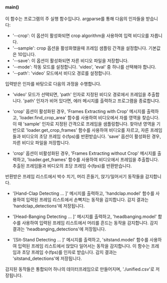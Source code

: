 #### main()

이 함수는 프로그램의 주 실행 함수입니다. argparse를 통해 다음의 인자들을 받습니다:

- '--crop': 이 옵션이 활성화되면  crop algorithm을 사용하여 입력 비디오를 자릅니다.
- '--sample': crop 옵션을 활성화했을때 프레임 샘플링 간격을 설정합니다. 기본값은 10입니다.
- '--save': 이 옵션이 활성화되면 자른 비디오 파일을 저장합니다.
- '--mode': 작동 모드를 설정합니다. 'video', 'eval' 중 하나를 선택해야 합니다.
- '--path': 'video' 모드에서 비디오 경로를 설정합니다.

입력받은 인자를 바탕으로 다음의 과정을 수행합니다.

- 'video' 모드가 선택되면, 'path' 인자로 지정된 비디오 경로에서 프레임을 추출합니다. 'path' 인자가 비어 있다면, 에러 메시지를 출력하고 프로그램을 종료합니다.

- 'crop' 옵션이 활성화된 경우, 'Frames Extracting with Crop' 메시지를 출력하고, 'loader.find_crop_area' 함수를 사용하여 비디오에서 자를 영역을 찾습니다. 이 때 'sample' 인자로 지정된 간격으로 프레임을 샘플링합니다. 찾아낸 영역을 기반으로 'loader.get_crop_frames' 함수를 사용하여 비디오를 자르고, 자른 프레임들과 비디오의 초당 프레임 수(fps)를 반환받습니다. 'save' 옵션이 활성화된 경우, 자른 비디오 파일을 저장합니다.

- 'crop' 옵션이 비활성화된 경우, 'Frames Extracting without Crop' 메시지를 출력하고, 'loader.get_frames' 함수를 사용하여 비디오에서 프레임을 추출합니다. 추출된 프레임들과 비디오의 초당 프레임 수(fps)를 반환받습니다.

반환받은 프레임 리스트에서 박수 치기, 머리 흔들기, 앉기/일어서기 동작들을 감지합니다.

- '[Hand-Clap Detecting ... ]' 메시지를 출력하고, 'handclap.model' 함수를 사용하여 입력된 프레임 리스트에서 손뼉치는 동작을 감지합니다. 감지 결과는 'handclap_detections'에 저장됩니다.

- '[Head-Banging Detecting ... ]' 메시지를 출력하고, 'headbanging.model' 함수를 사용하여 입력된 프레임 리스트에서 머리를 흔드는 동작을 감지합니다. 감지 결과는 'headbanging_detections'에 저장됩니다.

- '[Sit-Stand Detecting ... ]' 메시지를 출력하고, 'sitstand.model' 함수를 사용하여 입력된 프레임 리스트에서 앉았다 일어서는 동작을 감지합니다. 이 함수는 프레임과 초당 프레임 수(fps)를 인자로 받습니다. 감지 결과는 'sitstand_detections'에 저장됩니다.

감지된 동작들은 통합되어 하나의 데이터프레임으로 만들어지며, './unified.csv'로 저장됩니다.



